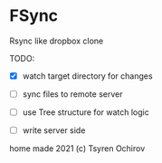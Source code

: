 FSync
===== 
Rsync like dropbox clone

TODO:
- [x] watch target directory for changes
- [ ] sync files to remote server
- [ ] use Tree structure for watch logic
- [ ] write server side


home made 2021 (c) Tsyren Ochirov
